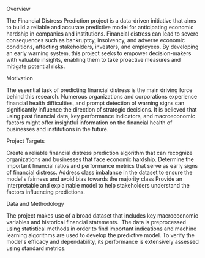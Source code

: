 Overview

The Financial Distress Prediction project is a data-driven initiative that aims to build a reliable and accurate predictive model for anticipating economic hardship in companies and institutions.
Financial distress can lead to severe consequences such as bankruptcy, insolvency, and adverse economic conditions, affecting stakeholders, investors, and employees.
By developing an early warning system, this project seeks to empower decision-makers with valuable insights, enabling them to take proactive measures and mitigate potential risks.


Motivation

The essential task of predicting financial distress is the main driving force behind this research.
Numerous organizations and corporations experience financial health difficulties, and prompt detection of warning signs can significantly influence the direction of strategic decisions.
It is believed that using past financial data, key performance indicators, and macroeconomic factors might offer insightful information on the financial health of businesses and institutions in the future.


Project Targets

Create a reliable financial distress prediction algorithm that can recognize organizations and businesses that face economic hardship.
Determine the important financial ratios and performance metrics that serve as early signs of financial distress.
Address class imbalance in the dataset to ensure the model's fairness and avoid bias towards the majority class
Provide an interpretable and explainable model to help stakeholders understand the factors influencing predictions.


Data and Methodology

The project makes use of a broad dataset that includes key macroeconomic variables and historical financial statements. 
The data is preprocessed using statistical methods in order to find important indications and machine learning algorithms are used to develop the predictive model. 
To verify the model's efficacy and dependability, its performance is extensively assessed using standard metrics.
